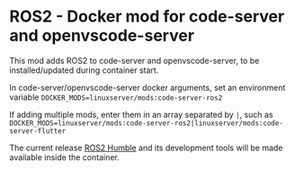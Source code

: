 # ROS2 - Docker mod for code-server and openvscode-server

This mod adds ROS2 to code-server and openvscode-server, to be installed/updated during container start.

In code-server/openvscode-server docker arguments, set an environment variable `DOCKER_MODS=linuxserver/mods:code-server-ros2`

If adding multiple mods, enter them in an array separated by `|`, such as `DOCKER_MODS=linuxserver/mods:code-server-ros2|linuxserver/mods:code-server-flutter`

The current release [ROS2 Humble](https://docs.ros.org/en/humble/) and its development tools will be made available inside the container.